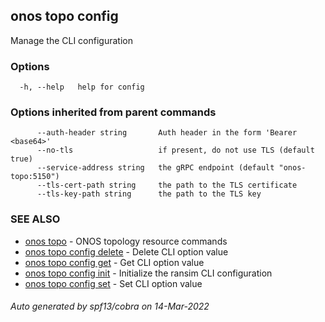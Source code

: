 <!--
SPDX-FileCopyrightText: 2019-present Open Networking Foundation <info@opennetworking.org>

SPDX-License-Identifier: Apache-2.0
-->

## onos topo config

Manage the CLI configuration

### Options

```
  -h, --help   help for config
```

### Options inherited from parent commands

```
      --auth-header string       Auth header in the form 'Bearer <base64>'
      --no-tls                   if present, do not use TLS (default true)
      --service-address string   the gRPC endpoint (default "onos-topo:5150")
      --tls-cert-path string     the path to the TLS certificate
      --tls-key-path string      the path to the TLS key
```

### SEE ALSO

* [onos topo](onos_topo.md)	 - ONOS topology resource commands
* [onos topo config delete](onos_topo_config_delete.md)	 - Delete CLI option value
* [onos topo config get](onos_topo_config_get.md)	 - Get CLI option value
* [onos topo config init](onos_topo_config_init.md)	 - Initialize the ransim CLI configuration
* [onos topo config set](onos_topo_config_set.md)	 - Set CLI option value

###### Auto generated by spf13/cobra on 14-Mar-2022
